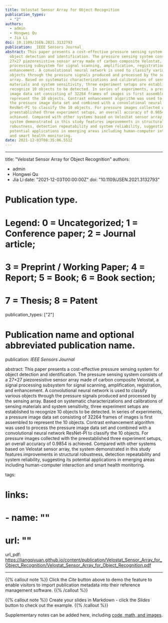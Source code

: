 ```yaml
---
title: Velostat Sensor Array for Object Recognition
publication_types:
  - "2"
authors:
  - admin
  - Hongwei Qu
  - Jia Li
doi: 10.1109/JSEN.2021.3132793
publication: _IEEE Sensors Journal_
abstract: This paper presents a cost-effective pressure sensing system for
  object detection and identification. The pressure sensing system consists of a
  27×27 piezoresistive sensor array made of carbon composite Velostat, a signal
  processing subsystem for signal scanning, amplification, registration, and
  enhancement. A convolutional neural network is used to classify various
  objects through the pressure signals produced and processed by the sensing
  array. Based on systematic characterizations and calibrations of sensing
  materials and system sensitivity, three experiment setups are established to
  recognize 10 objects to be detected. In series of experiments, a pressure
  image data set consisting of 32264 frames of images is first assembled to
  represent the 10 objects. Contrast enhancement algorithm was used to process
  the pressure image data set and combined with a convolutional neural network
  ResNet-PI to classify the 10 objects. For pressure images collected with the
  preestablished three experiment setups, an overall accuracy of 0.9854 is
  achieved. Compared with other systems based on Velostat sensor array, the
  system demonstrated in this study features improvements in structural
  robustness, detection repeatability and system reliability, suggesting its
  potential applications in emerging areas including human-computer interaction
  and smart health monitoring.
date: 2021-12-03T08:35:06.551Z
---
```

- - -

title: "Velostat Sensor Array for Object Recognition"
authors:

* admin
* Hongwei Qu
* Jia Li
  date: "2021-12-03T00:00:00Z"
  doi: "10.1109/JSEN.2021.3132793"

# Publication type.

# Legend: 0 = Uncategorized; 1 = Conference paper; 2 = Journal article;

# 3 = Preprint / Working Paper; 4 = Report; 5 = Book; 6 = Book section;

# 7 = Thesis; 8 = Patent

publication_types: \["2"]

# Publication name and optional abbreviated publication name.

publication: *IEEE Sensors Journal*

abstract: This paper presents a cost-effective pressure sensing system for object detection and identification. The pressure sensing system consists of a 27×27 piezoresistive sensor array made of carbon composite Velostat, a signal processing subsystem for signal scanning, amplification, registration, and enhancement. A convolutional neural network is used to classify various objects through the pressure signals produced and processed by the sensing array. Based on systematic characterizations and calibrations of sensing materials and system sensitivity, three experiment setups are established to recognize 10 objects to be detected. In series of experiments, a pressure image data set consisting of 32264 frames of images is first assembled to represent the 10 objects. Contrast enhancement algorithm was used to process the pressure image data set and combined with a convolutional neural network ResNet-PI to classify the 10 objects. For pressure images collected with the preestablished three experiment setups, an overall accuracy of 0.9854 is achieved. Compared with other systems based on Velostat sensor array, the system demonstrated in this study features improvements in structural robustness, detection repeatability and system reliability, suggesting its potential applications in emerging areas including human-computer interaction and smart health monitoring.

tags:

# links:

# \- name: ""

# url: ""

url_pdf: https://liangqiyuan.github.io/content/publication/Velostat_Sensor_Array_for_Object_Recognition/Velostat_Sensor_Array_for_Object_Recognition.pdf

- - -

{{% callout note %}}
Click the *Cite* button above to demo the feature to enable visitors to import publication metadata into their reference management software.
{{% /callout %}}

{{% callout note %}}
Create your slides in Markdown - click the *Slides* button to check out the example.
{{% /callout %}}

Supplementary notes can be added here, including [code, math, and images](https://wowchemy.com/docs/writing-markdown-latex/).